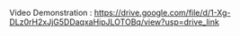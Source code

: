 Video Demonstration : https://drive.google.com/file/d/1-Xg-DLz0rH2xJjG5DDaqxaHipJLOTOBq/view?usp=drive_link
